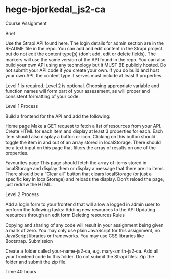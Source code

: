 # hege-bjorkedal_js2-ca

Course Assignment

Brief

Use the Strapi API found here. The login details for admin section are in the README file in the repo.
You can add and edit content in the Strapi project but do not edit the content type(s) (don’t add, edit or delete fields). The markers will use the same version of the API found in the repo.
You can also build your own API using any technology but it MUST BE publicly hosted. Do not submit your API code if you create your own. If you do build and host your own API, the content type it serves must include at least 3 properties.

Level 1 is required. Level 2 is optional.
Choosing appropriate variable and function names will form part of your assessment, as will proper and consistent formatting of your code.


Level 1 Process

Build a frontend for the API and add the following:

Home page
Make a GET request to fetch a list of resources from your API.
Create HTML for each item and display at least 3 properties for each.
Each item should also display a button or icon. Clicking on this button should toggle the item in and out of an array stored in localStorage.
There should be a text input on this page that filters the array of results on one of the properties.

Favourites page
This page should fetch the array of items stored in localStorage and display them or display a message that there are no items.
There should be a “Clear all” button that clears localStorage (or just a specific key in localStorage) and reloads the display. Don’t reload the page, just redraw the HTML.


Level 2 Process

Add a login form to your frontend that will allow a logged in admin user to perform the following tasks:
Adding new resources to the API
Updating resources through an edit form
Deleting resources
Rules

Copying and sharing of any code will result in your assignment being given a mark of zero.
You may only use plain JavaScript for this assignment, no JavaScript libraries or frameworks. You may use CSS libraries like Bootstrap.
Submission

Create a folder called your-name-js2-ca, e.g. mary-smith-js2-ca.
Add all your frontend code to this folder. Do not submit the Strapi files.
Zip the folder and submit the zip file.

Time 40 hours
